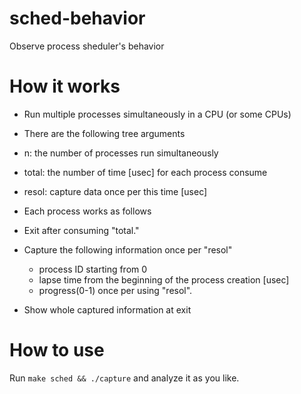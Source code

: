 # sched-behavior

Observe process sheduler's behavior

# How it works

- Run multiple processes simultaneously in a CPU (or some CPUs)
- There are the following tree arguments

 - n: the number of processes run simultaneously
 - total: the number of time [usec] for each process consume
 - resol: capture data once per this time [usec]

- Each process works as follows

 - Exit after consuming "total."
 - Capture the following information once per "resol"

    - process ID starting from 0
    - lapse time from the beginning of the process creation [usec]
    - progress(0-1) once per using "resol".

 - Show whole captured information at exit

# How to use

Run `make sched && ./capture` and analyze it as you like.
